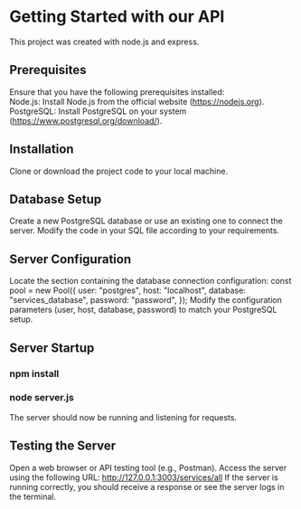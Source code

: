 # Getting Started with our API

This project was created with node.js and express.

## Prerequisites
Ensure that you have the following prerequisites installed: \
Node.js: Install Node.js from the official website (https://nodejs.org). \
PostgreSQL: Install PostgreSQL on your system (https://www.postgresql.org/download/).

## Installation
Clone or download the project code to your local machine.

## Database Setup
Create a new PostgreSQL database or use an existing one to connect the server.
Modify the code in your SQL file according to your requirements.

## Server Configuration
Locate the section containing the database connection configuration:
const pool = new Pool({
user: "postgres",
host: "localhost",
database: "services_database",
password: "password",
});
Modify the configuration parameters (user, host, database, password) to match your PostgreSQL setup.

## Server Startup
### npm install
### node server.js
The server should now be running and listening for requests.

## Testing the Server
Open a web browser or API testing tool (e.g., Postman).
Access the server using the following URL: http://127.0.0.1:3003/services/all
If the server is running correctly, you should receive a response or see the server logs in the terminal.

